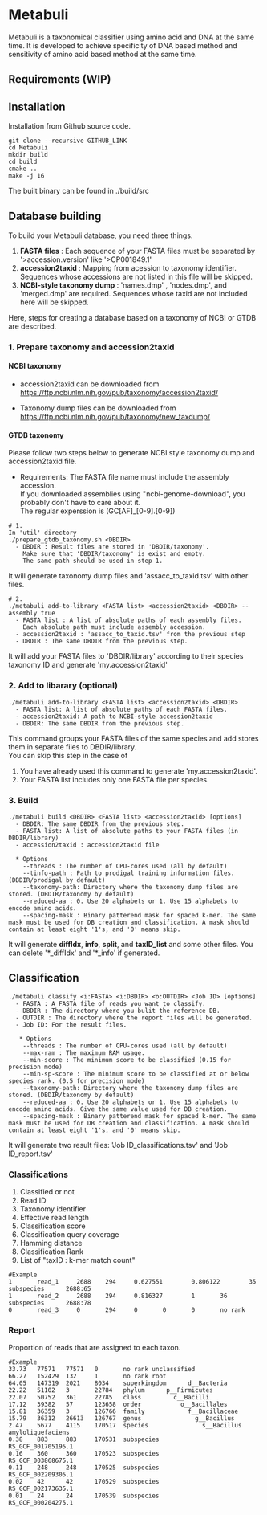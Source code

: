 # Metabuli
Metabuli is a taxonomical classifier using amino acid and DNA at the same time.
It is developed to achieve specificity of DNA based method and sensitivity of amino acid based method at the same time.

## Requirements (WIP)

## Installation
Installation from Github source code.
```
git clone --recursive GITHUB_LINK
cd Metabuli
mkdir build
cd build
cmake ..
make -j 16
```
The built binary can be found in ./build/src

## Database building
To build your Metabuli database, you need three things.
1. **FASTA files** : Each sequence of your FASTA files must be separated by '>accession.version' like '>CP001849.1'
2. **accession2taxid** : Mapping from acession to taxonomy identifier. Sequences whose accessions are not listed in this file will be skipped.
3. **NCBI-style taxonomy dump** : 'names.dmp' , 'nodes.dmp', and 'merged.dmp' are required. Sequences whose taxid are not included here will be skipped.

Here, steps for creating a database based on a taxonomy of NCBI or GTDB are described.

### 1. Prepare taxonomy and accession2taxid
  #### NCBI taxonomy
  
  * accession2taxid can be downloaded from
  https://ftp.ncbi.nlm.nih.gov/pub/taxonomy/accession2taxid/
  
  * Taxonomy dump files can be downloaded from 
  https://ftp.ncbi.nlm.nih.gov/pub/taxonomy/new_taxdump/
  
  #### GTDB taxonomy
  
  Please follow two steps below to generate NCBI style taxonomy dump and accession2taxid file.
  * Requirements: The FASTA file name must include the assembly accession.  
    If you downloaded assemblies using "ncbi-genome-download", you probably don't have to care about it.  
    The regular experssion is (GC[AF]_[0-9].[0-9])
    
  ```
  # 1. 
  In 'util' directory
  ./prepare_gtdb_taxonomy.sh <DBDIR>
    - DBDIR : Result files are stored in 'DBDIR/taxonomy'. 
      Make sure that 'DBDIR/taxonomy' is exist and empty. 
      The same path should be used in step 1.
  ```
  It will generate taxonomy dump files and 'assacc_to_taxid.tsv' with other files.
    
  ```
  # 2. 
  ./metabuli add-to-library <FASTA list> <accession2taxid> <DBDIR> --assembly true
    - FASTA list : A list of absolute paths of each assembly files.
      Each absolute path must include assembly accession. 
    - accession2taxid : 'assacc_to_taxid.tsv' from the previous step
    - DBDIR : The same DBDIR from the previous step.
  ```
  It will add your FASTA files to 'DBDIR/library' according to their species taxonomy ID and generate 'my.accession2taxid' 

  
### 2. Add to libarary (optional)
```
./metabuli add-to-library <FASTA list> <accession2taxid> <DBDIR>
  - FASTA list: A list of absolute paths of each FASTA files.
  - accession2taxid: A path to NCBI-style accession2taxid
  - DBDIR: The same DBDIR from the previous step.
```
This command groups your FASTA files of the same species and add stores them in separate files to DBDIR/library.  
You can skip this step in the case of
1. You have already used this command to generate 'my.accession2taxid'.
2. Your FASTA list includes only one FASTA file per species.


### 3. Build

```
./metabuli build <DBDIR> <FASTA list> <accession2taxid> [options]
  - DBDIR: The same DBDIR from the previous step.
  - FASTA list: A list of absolute paths to your FASTA files (in DBDIR/library)
  - accession2taxid : accession2taxid file
  
  * Options
    --threads : The number of CPU-cores used (all by default)
    --tinfo-path : Path to prodigal training information files. (DBDIR/prodigal by default)
    --taxonomy-path: Directory where the taxonomy dump files are stored. (DBDIR/taxonomy by default)
    --reduced-aa : 0. Use 20 alphabets or 1. Use 15 alphabets to encode amino acids.
    --spacing-mask : Binary patterend mask for spaced k-mer. The same mask must be used for DB creation and classification. A mask should contain at least eight '1's, and '0' means skip.
```
It will generate **diffIdx**, **info**, **split**, and **taxID_list** and some other files. You can delete '\*\_diffIdx' and '\*\_info' if generated.
## Classification
```
./metabuli classify <i:FASTA> <i:DBDIR> <o:OUTDIR> <Job ID> [options]
  - FASTA : A FASTA file of reads you want to classify.
  - DBDIR : The directory where you bulit the reference DB. 
  - OUTDIR : The directory where the report files will be generated.
  - Job ID: For the result files.  
  
   * Options
    --threads : The number of CPU-cores used (all by default)
    --max-ram : The maximum RAM usage.
    --min-score : The minimum score to be classified (0.15 for precision mode)
    --min-sp-score : The minimum score to be classified at or below species rank. (0.5 for precision mode)
    --taxonomy-path: Directory where the taxonomy dump files are stored. (DBDIR/taxonomy by default)
    --reduced-aa : 0. Use 20 alphabets or 1. Use 15 alphabets to encode amino acids. Give the same value used for DB creation.
    --spacing-mask : Binary patterend mask for spaced k-mer. The same mask must be used for DB creation and classification. A mask should contain at least eight '1's, and '0' means skip.
```
It will generate two result files: 'Job ID_classifications.tsv' and 'Job ID_report.tsv'
### Classifications
1. Classified or not
2. Read ID
3. Taxonomy identifier
4. Effective read length
5. Classification score
6. Classification query coverage
7. Hamming distance
8. Classification Rank
9. List of "taxID : k-mer match count"

```
#Example
1       read_1     2688    294     0.627551        0.806122        35      subspecies      2688:65
1       read_2     2688    294     0.816327        1       36      subspecies      2688:78
0       read_3     0       294     0       0       0       no rank
```

### Report
Proportion of reads that are assigned to each taxon.
```
#Example
33.73   77571   77571   0       no rank unclassified
66.27   152429  132     1       no rank root
64.05   147319  2021    8034    superkingdom      d__Bacteria
22.22   51102   3       22784   phylum      p__Firmicutes
22.07   50752   361     22785   class         c__Bacilli
17.12   39382   57      123658  order           o__Bacillales
15.81   36359   3       126766  family            f__Bacillaceae
15.79   36312   26613   126767  genus               g__Bacillus
2.47    5677    4115    170517  species               s__Bacillus amyloliquefaciens
0.38    883     883     170531  subspecies                      RS_GCF_001705195.1
0.16    360     360     170523  subspecies                      RS_GCF_003868675.1
0.11    248     248     170525  subspecies                      RS_GCF_002209305.1
0.02    42      42      170529  subspecies                      RS_GCF_002173635.1
0.01    24      24      170539  subspecies                      RS_GCF_000204275.1
```
